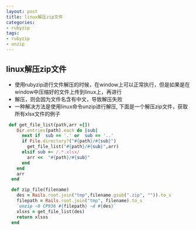 ```yaml
---
layout: post
title: linux解压zip文件
categories:
- rubyzip
tags:
- rubyzip
- unzip
---
```


## linux解压zip文件

* 使用rubyzip进行文件解压的时候，在window上可以正常执行，但是如果是在window中压缩好的文件上传到linux上，再进行
* 解压，则会因为文件名含有中文，导致解压失败
* 一种解决方法是使用linux命令unzip进行解压, 下面是一个解压zip文件，获取所有xlsx文件的例子

```ruby
 def get_file_list(path,arr =[])
    Dir.entries(path).each do |sub|
      next if  sub == '.' or  sub == '..'
      if File.directory?("#{path}/#{sub}")
        get_file_list("#{path}/#{sub}",arr)
      elsif sub =~ /.*.xlsx/
        arr <<  "#{path}/#{sub}"
      end
    end
    arr
  end

  def zip_file(filename)
    des = Rails.root.join("tmp",filename.gsub(".zip", "")).to_s
    filepath = Rails.root.join("tmp", filename).to_s
    `unzip -O CP936 #{filepath} -d #{des}`
    xlsxs = get_file_list(des)
    return xlsxs
  end
```

